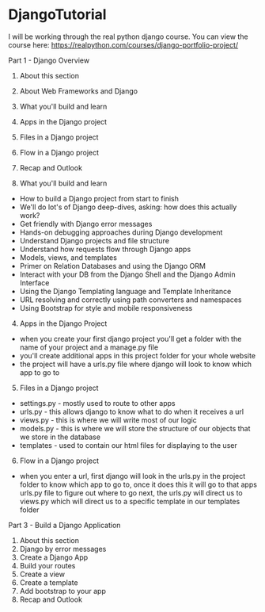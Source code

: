 # DjangoTutorial
I will be working through the real python django course. You can view the course here: https://realpython.com/courses/django-portfolio-project/

Part 1 - Django Overview
1. About this section
2. About Web Frameworks and Django
3. What you'll build and learn
4. Apps in the Django project
5. Files in a Django project
6. Flow in a Django project
7. Recap and Outlook

3. What you'll build and learn
- How to build a Django project from start to finish
- We'll do lot's of Django deep-dives, asking: how does this actually work?
- Get friendly with Django error messages
- Hands-on debugging approaches during Django development
- Understand Django projects and file structure
- Understand how requests flow through Django apps
- Models, views, and templates
- Primer on Relation Databases and using the Django ORM
- Interact with your DB from the Django Shell and the Django Admin Interface
- Using the Django Templating language and Template Inheritance
- URL resolving and correctly using path converters and namespaces
- Using Bootstrap for style and mobile responsiveness

4. Apps in the Django Project
- when you create your first django project you'll get a folder with the name of your project and a manage.py file
- you'll create additional apps in this project folder for your whole website
- the project will have a urls.py file where django will look to know which app to go to 

5. Files in a Django project
- settings.py - mostly used to route to other apps
- urls.py - this allows django to know what to do when it receives a url
- views.py - this is where we will write most of our logic
- models.py - this is where we will store the structure of our objects that we store in the database
- templates - used to contain our html files for displaying to the user

6. Flow in a Django project
- when you enter a url, first django will look in the urls.py in the project folder to know which app to go to, once it does this it will go to that apps urls.py file to figure out where to go next, the urls.py will direct us to views.py which will direct us to a specific template in our templates folder


Part 3 - Build a Django Application

1. About this section
2. Django by error messages
3. Create a Django App
4. Build your routes
5. Create a view
6. Create a template
7. Add bootstrap to your app
8. Recap and Outlook
